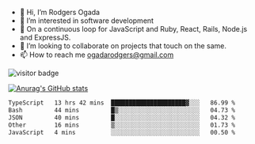 - 👋 Hi, I’m Rodgers Ogada
- 👀 I’m interested in software development
- 🌱 On a continuous loop for JavaScript and Ruby, React, Rails, Node.js and ExpressJS.
- 💞️ I’m looking to collaborate on projects that touch on the same.
- 📫 How to reach me ogadarodgers@gmail.com

![visitor badge](https://visitor-badge.glitch.me/badge?page_id=ogada-otieno.visitor-badge)

[![Anurag's GitHub stats](https://github-readme-stats.vercel.app/api?username=ogada-otieno)](https://github.com/anuraghazra/github-readme-stats) 
<!--START_SECTION:waka-->

```txt
TypeScript   13 hrs 42 mins  █████████████████████▓░░░   86.99 %
Bash         44 mins         █▒░░░░░░░░░░░░░░░░░░░░░░░   04.73 %
JSON         40 mins         █░░░░░░░░░░░░░░░░░░░░░░░░   04.32 %
Other        16 mins         ▒░░░░░░░░░░░░░░░░░░░░░░░░   01.73 %
JavaScript   4 mins          ░░░░░░░░░░░░░░░░░░░░░░░░░   00.50 %
```

<!--END_SECTION:waka-->

<!---
ogada-otieno/ogada-otieno is a ✨ special ✨ repository because its `README.md` (this file) appears on your GitHub profile.
You can click the Preview link to take a look at your changes.
--->
